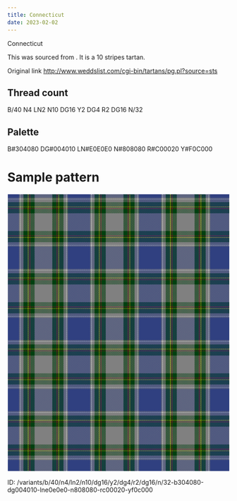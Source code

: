 ```yaml
---
title: Connecticut
date: 2023-02-02
---
```

Connecticut

This was sourced from <no value>.  It is a 10 stripes tartan.

Original link http://www.weddslist.com/cgi-bin/tartans/pg.pl?source=sts

## Thread count
B/40 N4 LN2 N10 DG16 Y2 DG4 R2 DG16 N/32

## Palette
B#304080 DG#004010 LN#E0E0E0 N#808080 R#C00020 Y#F0C000

# Sample pattern

![Tartan detail](tartan.png "B/40 N4 LN2 N10 DG16 Y2 DG4 R2 DG16 N/32 tartan")

ID: /variants/b/40/n4/ln2/n10/dg16/y2/dg4/r2/dg16/n/32-b304080-dg004010-lne0e0e0-n808080-rc00020-yf0c000